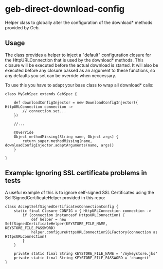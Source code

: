 geb-direct-download-config
==========================

Helper class to globally alter the configuration of the download* methods
provided by Geb.

Usage
-----

The class provides a helper to inject a "default" configuration closure for the
HttpURLConnection that is used by the download* methods. This closure will be
executed before the actual download is started. It will also be executed before
any closure passed as an argument to these functions, so any defaults you set
can be override when neccessary.

To use this you have to adapt your base class to wrap all download* calls:

    class MyGebSpec extends GebSpec {

        def downloadConfigInjector = new DownloadConfigInjector({ HttpURLConnection connection ->
            // connection.set...
        })

        //...

        @Override
        Object methodMissing(String name, Object args) {
            return super.methodMissing(name, downloadConfigInjector.adaptArguments(name, args))
        }

    }


Example: Ignoring SSL certificate problems in tests
---------------------------------------------------

A useful example of this is to ignore self-signed SSL Certificates using the
SelfSignedCertificateHelper provided in this repo:


    class AcceptSelfSignedCertificatesConnectionConfig {
        static final Closure CONFIG = { HttpURLConnection connection ->
            if (connection instanceof HttpsURLConnection) {
                def helper = new SelfSignedCertificateHelper(KEYSTORE_FILE_NAME, KEYSTORE_FILE_PASSWORD)
                helper.configureHttpsURLConnectionSSLFactory(connection as HttpsURLConnection)
            }
        }

        private static final String KEYSTORE_FILE_NAME = '/mykeystore.jks'
        private static final String KEYSTORE_FILE_PASSWORD = 'changeit'
    }
